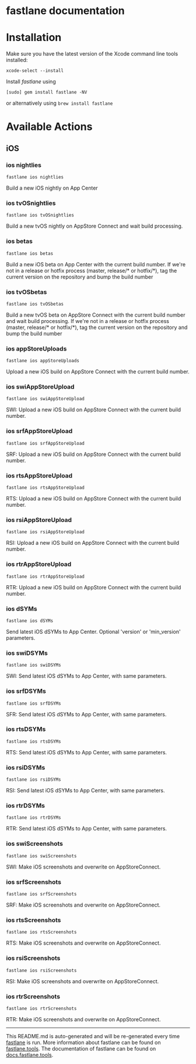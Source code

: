 fastlane documentation
================
# Installation

Make sure you have the latest version of the Xcode command line tools installed:

```
xcode-select --install
```

Install _fastlane_ using
```
[sudo] gem install fastlane -NV
```
or alternatively using `brew install fastlane`

# Available Actions
## iOS
### ios nightlies
```
fastlane ios nightlies
```
Build a new iOS nightly on App Center
### ios tvOSnightlies
```
fastlane ios tvOSnightlies
```
Build a new tvOS nightly on AppStore Connect and wait build processing.
### ios betas
```
fastlane ios betas
```
Build a new iOS beta on App Center with the current build number. If we're not in a release or hotfix process (master, release/* or hotfix/*), tag the current version on the repository and bump the build number
### ios tvOSbetas
```
fastlane ios tvOSbetas
```
Build a new tvOS beta on AppStore Connect with the current build number and wait build processing. If we're not in a release or hotfix process (master, release/* or hotfix/*), tag the current version on the repository and bump the build number
### ios appStoreUploads
```
fastlane ios appStoreUploads
```
Upload a new iOS build on AppStore Connect with the current build number.
### ios swiAppStoreUpload
```
fastlane ios swiAppStoreUpload
```
SWI: Upload a new iOS build on AppStore Connect with the current build number.
### ios srfAppStoreUpload
```
fastlane ios srfAppStoreUpload
```
SRF: Upload a new iOS build on AppStore Connect with the current build number.
### ios rtsAppStoreUpload
```
fastlane ios rtsAppStoreUpload
```
RTS: Upload a new iOS build on AppStore Connect with the current build number.
### ios rsiAppStoreUpload
```
fastlane ios rsiAppStoreUpload
```
RSI: Upload a new iOS build on AppStore Connect with the current build number.
### ios rtrAppStoreUpload
```
fastlane ios rtrAppStoreUpload
```
RTR: Upload a new iOS build on AppStore Connect with the current build number.
### ios dSYMs
```
fastlane ios dSYMs
```
Send latest iOS dSYMs to App Center. Optional 'version' or 'min_version' parameters.
### ios swiDSYMs
```
fastlane ios swiDSYMs
```
SWI: Send latest iOS dSYMs to App Center, with same parameters.
### ios srfDSYMs
```
fastlane ios srfDSYMs
```
SFR: Send latest iOS dSYMs to App Center, with same parameters.
### ios rtsDSYMs
```
fastlane ios rtsDSYMs
```
RTS: Send latest iOS dSYMs to App Center, with same parameters.
### ios rsiDSYMs
```
fastlane ios rsiDSYMs
```
RSI: Send latest iOS dSYMs to App Center, with same parameters.
### ios rtrDSYMs
```
fastlane ios rtrDSYMs
```
RTR: Send latest iOS dSYMs to App Center, with same parameters.
### ios swiScreenshots
```
fastlane ios swiScreenshots
```
SWI: Make iOS screenshots and overwrite on AppStoreConnect.
### ios srfScreenshots
```
fastlane ios srfScreenshots
```
SRF: Make iOS screenshots and overwrite on AppStoreConnect.
### ios rtsScreenshots
```
fastlane ios rtsScreenshots
```
RTS: Make iOS screenshots and overwrite on AppStoreConnect.
### ios rsiScreenshots
```
fastlane ios rsiScreenshots
```
RSI: Make iOS screenshots and overwrite on AppStoreConnect.
### ios rtrScreenshots
```
fastlane ios rtrScreenshots
```
RTR: Make iOS screenshots and overwrite on AppStoreConnect.

----

This README.md is auto-generated and will be re-generated every time [fastlane](https://fastlane.tools) is run.
More information about fastlane can be found on [fastlane.tools](https://fastlane.tools).
The documentation of fastlane can be found on [docs.fastlane.tools](https://docs.fastlane.tools).
